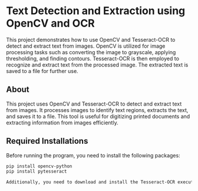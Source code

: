 # Text Detection and Extraction using OpenCV and OCR

This project demonstrates how to use OpenCV and Tesseract-OCR to detect and extract text from images. OpenCV is utilized for image processing tasks such as converting the image to grayscale, applying thresholding, and finding contours. Tesseract-OCR is then employed to recognize and extract text from the processed image. The extracted text is saved to a file for further use.

## About

This project uses OpenCV and Tesseract-OCR to detect and extract text from images. It processes images to identify text regions, extracts the text, and saves it to a file. This tool is useful for digitizing printed documents and extracting information from images efficiently.

## Required Installations

Before running the program, you need to install the following packages:

```sh
pip install opencv-python
pip install pytesseract

Additionally, you need to download and install the Tesseract-OCR executable. You can download it from this link-https://github.com/tesseract-ocr/tesseract

